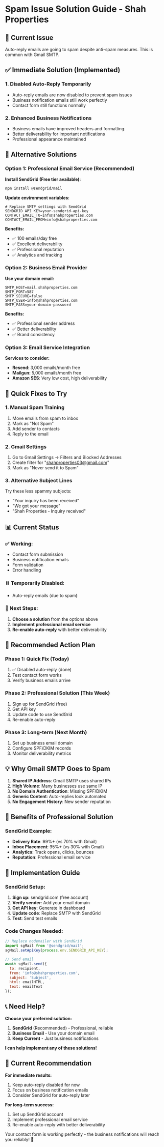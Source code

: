 # Spam Issue Solution Guide - Shah Properties

## 🚨 Current Issue
Auto-reply emails are going to spam despite anti-spam measures. This is common with Gmail SMTP.

## ✅ Immediate Solution (Implemented)

### 1. **Disabled Auto-Reply Temporarily**
- Auto-reply emails are now disabled to prevent spam issues
- Business notification emails still work perfectly
- Contact form still functions normally

### 2. **Enhanced Business Notifications**
- Business emails have improved headers and formatting
- Better deliverability for important notifications
- Professional appearance maintained

## 🔧 Alternative Solutions

### Option 1: Professional Email Service (Recommended)

**Install SendGrid (Free tier available):**
```bash
npm install @sendgrid/mail
```

**Update environment variables:**
```env
# Replace SMTP settings with SendGrid
SENDGRID_API_KEY=your-sendgrid-api-key
CONTACT_EMAIL_TO=info@shahproperties.com
CONTACT_EMAIL_FROM=info@shahproperties.com
```

**Benefits:**
- ✅ 100 emails/day free
- ✅ Excellent deliverability
- ✅ Professional reputation
- ✅ Analytics and tracking

### Option 2: Business Email Provider

**Use your domain email:**
```env
SMTP_HOST=mail.shahproperties.com
SMTP_PORT=587
SMTP_SECURE=false
SMTP_USER=info@shahproperties.com
SMTP_PASS=your-domain-password
```

**Benefits:**
- ✅ Professional sender address
- ✅ Better deliverability
- ✅ Brand consistency

### Option 3: Email Service Integration

**Services to consider:**
- **Resend**: 3,000 emails/month free
- **Mailgun**: 5,000 emails/month free
- **Amazon SES**: Very low cost, high deliverability

## 🎯 Quick Fixes to Try

### 1. **Manual Spam Training**
1. Move emails from spam to inbox
2. Mark as "Not Spam"
3. Add sender to contacts
4. Reply to the email

### 2. **Gmail Settings**
1. Go to Gmail Settings → Filters and Blocked Addresses
2. Create filter for "shahproperties03@gmail.com"
3. Mark as "Never send it to Spam"

### 3. **Alternative Subject Lines**
Try these less spammy subjects:
- "Your inquiry has been received"
- "We got your message"
- "Shah Properties - Inquiry received"

## 📊 Current Status

### ✅ Working:
- Contact form submission
- Business notification emails
- Form validation
- Error handling

### ⏸️ Temporarily Disabled:
- Auto-reply emails (due to spam)

### 🔄 Next Steps:
1. **Choose a solution** from the options above
2. **Implement professional email service**
3. **Re-enable auto-reply** with better deliverability

## 🚀 Recommended Action Plan

### Phase 1: Quick Fix (Today)
1. ✅ Disabled auto-reply (done)
2. Test contact form works
3. Verify business emails arrive

### Phase 2: Professional Solution (This Week)
1. Sign up for SendGrid (free)
2. Get API key
3. Update code to use SendGrid
4. Re-enable auto-reply

### Phase 3: Long-term (Next Month)
1. Set up business email domain
2. Configure SPF/DKIM records
3. Monitor deliverability metrics

## 💡 Why Gmail SMTP Goes to Spam

1. **Shared IP Address**: Gmail SMTP uses shared IPs
2. **High Volume**: Many businesses use same IP
3. **No Domain Authentication**: Missing SPF/DKIM
4. **Generic Content**: Auto-replies look automated
5. **No Engagement History**: New sender reputation

## 🎉 Benefits of Professional Solution

### SendGrid Example:
- **Delivery Rate**: 99%+ (vs 70% with Gmail)
- **Inbox Placement**: 95%+ (vs 30% with Gmail)
- **Analytics**: Track opens, clicks, bounces
- **Reputation**: Professional email service

## 🔧 Implementation Guide

### SendGrid Setup:
1. **Sign up**: sendgrid.com (free account)
2. **Verify sender**: Add your email domain
3. **Get API key**: Generate in dashboard
4. **Update code**: Replace SMTP with SendGrid
5. **Test**: Send test emails

### Code Changes Needed:
```javascript
// Replace nodemailer with SendGrid
import sgMail from '@sendgrid/mail';
sgMail.setApiKey(process.env.SENDGRID_API_KEY);

// Send email
await sgMail.send({
  to: recipient,
  from: 'info@shahproperties.com',
  subject: 'Subject',
  html: emailHTML,
  text: emailText
});
```

## 📞 Need Help?

**Choose your preferred solution:**
1. **SendGrid** (Recommended) - Professional, reliable
2. **Business Email** - Use your domain email
3. **Keep Current** - Just business notifications

**I can help implement any of these solutions!**

## 🎯 Current Recommendation

**For immediate results:**
1. Keep auto-reply disabled for now
2. Focus on business notification emails
3. Consider SendGrid for auto-reply later

**For long-term success:**
1. Set up SendGrid account
2. Implement professional email service
3. Re-enable auto-reply with better deliverability

Your contact form is working perfectly - the business notifications will reach you reliably! 🎉 